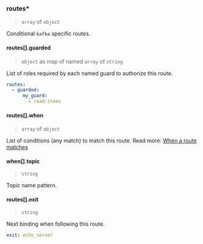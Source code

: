 ### routes\*

> `array` of `object`

Conditional `kafka` specific routes.

#### routes[].guarded

> `object` as map of named `array` of `string`

List of roles required by each named guard to authorize this route.

```yaml
routes:
  - guarded:
      my_guard:
        - read:items
```

#### routes[].when

> `array` of `object`

List of conditions (any match) to match this route.
Read more: [When a route matches](../../../../../concepts/bindings.md#when-a-route-matches)

#### when[].topic

> `string`

Topic name pattern.

#### routes[].exit

> `string`

Next binding when following this route.

```yaml
exit: echo_server
```
